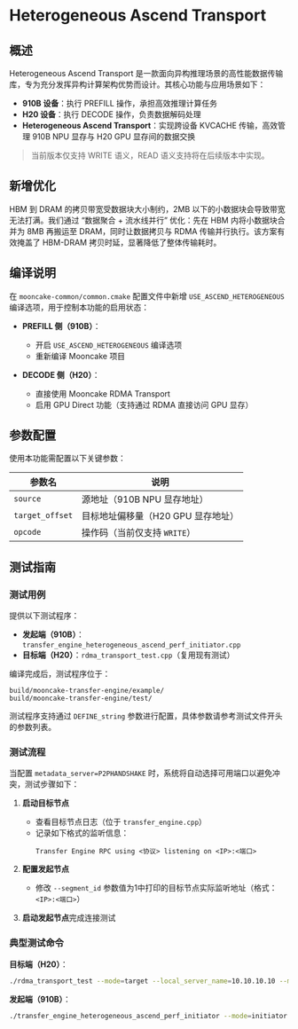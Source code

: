 # Heterogeneous Ascend Transport

## 概述
Heterogeneous Ascend Transport 是一款面向异构推理场景的高性能数据传输库，专为充分发挥异构计算架构优势而设计。其核心功能与应用场景如下：

- **910B 设备**：执行 PREFILL 操作，承担高效推理计算任务
- **H20 设备**：执行 DECODE 操作，负责数据解码处理
- **Heterogeneous Ascend Transport**：实现跨设备 KVCACHE 传输，高效管理 910B NPU 显存与 H20 GPU 显存间的数据交换

> 当前版本仅支持 WRITE 语义，READ 语义支持将在后续版本中实现。

## 新增优化
HBM 到 DRAM 的拷贝带宽受数据块大小制约，2MB 以下的小数据块会导致带宽无法打满。我们通过 “数据聚合 + 流水线并行” 优化：先在 HBM 内将小数据块合并为 8MB 再搬运至 DRAM，同时让数据拷贝与 RDMA 传输并行执行。该方案有效掩盖了 HBM-DRAM 拷贝时延，显著降低了整体传输耗时。

## 编译说明
在 `mooncake-common/common.cmake` 配置文件中新增 `USE_ASCEND_HETEROGENEOUS` 编译选项，用于控制本功能的启用状态：

- **PREFILL 侧（910B）**：
  - 开启 `USE_ASCEND_HETEROGENEOUS` 编译选项
  - 重新编译 Mooncake 项目

- **DECODE 侧（H20）**：
  - 直接使用 Mooncake RDMA Transport
  - 启用 GPU Direct 功能（支持通过 RDMA 直接访问 GPU 显存）

## 参数配置
使用本功能需配置以下关键参数：

| 参数名 | 说明 |
|--------|------|
| `source` | 源地址（910B NPU 显存地址） |
| `target_offset` | 目标地址偏移量（H20 GPU 显存地址） |
| `opcode` | 操作码（当前仅支持 `WRITE`） |

## 测试指南

### 测试用例
提供以下测试程序：
- **发起端（910B）**：`transfer_engine_heterogeneous_ascend_perf_initiator.cpp`
- **目标端（H20）**：`rdma_transport_test.cpp`（复用现有测试）

编译完成后，测试程序位于：
```
build/mooncake-transfer-engine/example/
build/mooncake-transfer-engine/test/
```

测试程序支持通过 `DEFINE_string` 参数进行配置，具体参数请参考测试文件开头的参数列表。

### 测试流程
当配置 `metadata_server=P2PHANDSHAKE` 时，系统将自动选择可用端口以避免冲突，测试步骤如下：

1. **启动目标节点**
   - 查看目标节点日志（位于 `transfer_engine.cpp`）
   - 记录如下格式的监听信息：
     ```
     Transfer Engine RPC using <协议> listening on <IP>:<端口>
     ```

2. **配置发起节点**
   - 修改 `--segment_id` 参数值为1中打印的目标节点实际监听地址（格式：`<IP>:<端口>`）

3. **启动发起节点**完成连接测试

### 典型测试命令
**目标端（H20）**：
```bash
./rdma_transport_test --mode=target --local_server_name=10.10.10.10 --metadata_server=P2PHANDSHAKE --operation=write --protocol=rdma --device_name=mlx5_1 --use_vram=true --gpu_id=0
```

**发起端（910B）**：
```bash
./transfer_engine_heterogeneous_ascend_perf_initiator --mode=initiator --local_server_name=10.10.10.10 --metadata_server=P2PHANDSHAKE --operation=write --npu_id=1 --segment_id=10.10.10.10:12345 --device_name=mlx5_1 --block_size=65536 --batch_size=128
```